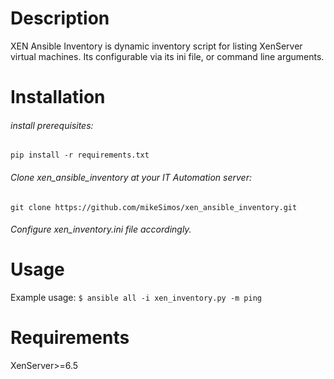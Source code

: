 # Description
XEN Ansible Inventory is dynamic inventory script for listing XenServer
virtual machines. Its configurable via its ini file, or command line 
arguments.

# Installation

###### install prerequisites:
``
pip install -r requirements.txt
``

###### Clone xen_ansible_inventory at your IT Automation server:
``git clone https://github.com/mikeSimos/xen_ansible_inventory.git``

###### Configure xen_inventory.ini file accordingly.
#

# Usage
Example usage:
``
$ ansible all -i xen_inventory.py -m ping
``

# Requirements
XenServer>=6.5